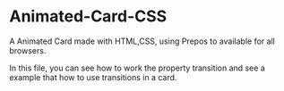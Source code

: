 # Animated-Card-CSS
A Animated Card made with HTML,CSS, using Prepos to available for all browsers. 

In this file, you can see how to work the property transition and see a example that how to use transitions in a card.
